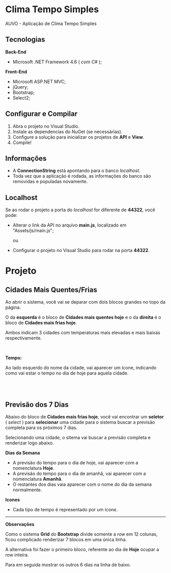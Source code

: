 # Clima Tempo Simples
AUVO - Aplicação de Clima Tempo Simples

## Tecnologias

**Back-End**
- Microsoft .NET Framework 4.6 ( _com C#_ );

**Front-End**
- Microsoft ASP.NET MVC;
- jQuery;
- Bootstrap;
- Select2;

## Configurar e Compilar
1. Abra o projeto no Visual Studio.
2. Instale as dependencias do NuGet (se necessárias).
3. Configure a solução para inicializar os projetos de **API** e **View**.
4. Compile!

## Informações
- A **ConnectionString** está apontando para o banco _localhost_.
- Toda vez que a aplicação é rodada, as informações do banco são removidas e populadas novamente.



## Localhost
Se ao rodar o projeto a porta do _localhost_ for diferente de **44322**, você pode:
- Alterar o link da API no arquivo **main.js**, localizado em "Assets/js/main.js";
  
  ou

- Configurar o projeto no Visual Studio para rodar na porta **44322**. 



# Projeto

## Cidades Mais Quentes/Frias
Ao abrir o sistema, você vai se deparar com dois blocos grandes no topo da página.

O da **esquerda** é o bloco de **Cidades mais quentes hoje** e o da **direita** é o bloco de **Cidades mais frias hoje**.

Ambos indicam 3 cidades com temperaturas mais elevadas e mais baixas respectivamente.

<br/>

**Tempo:** 

Ao lado esquerdo do nome da cidade, vai aparecer um ícone, indicando como vai estar o tempo no dia de hoje para aquela cidade.

<br/>
<br/>

## Previsão dos 7 Dias
Abaixo do bloco de **Cidades mais frias hoje**, você vai encontrar um **seletor** ( _select_ ) para **selecionar** uma cidade para o sistema buscar a previsão completa para os próximos 7 dias.

Selecionando uma cidade, o sitema vai buscar a previsão completa e renderizar logo abaixo.

**Dias da Semana**
- A previsão do tempo para o dia de hoje, vai aparecer com a nomenclatura **Hoje**.
- A previsão do tempo para o dia de amanhã, vai aparecer com a nomenclatura **Amanhã**.
- O restantes dos dias vaia aparecer com o nome do dia da semana normalmente.

**Icones**
- Cada tipo de tempo é representado por um ícone.


---

**Observações**

Como o sistema **Grid** do **Bootstrap** divide somente a _row_ em 12 colunas, ficou complicado renderizar 7 blocos em uma única linha.

A alternativa foi fazer o primeiro bloco, referente ao dia de **Hoje** ocupar a _row_ inteira. 

Para em seguida mostrar os outros 6 dias na linha de baixo.


